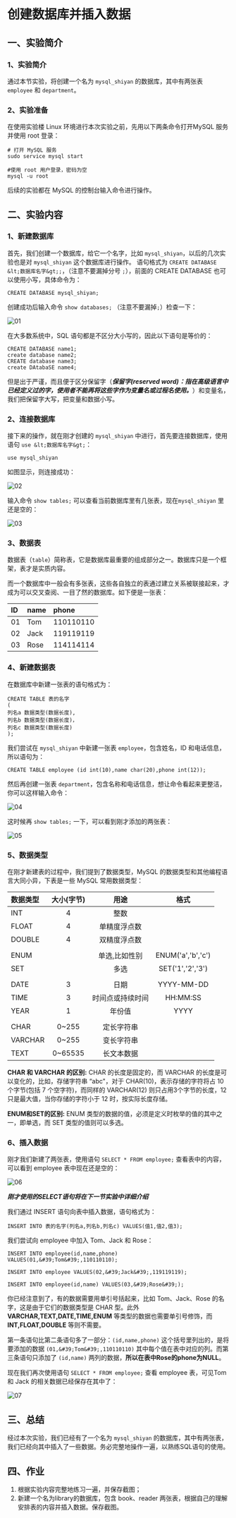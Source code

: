 # 创建数据库并插入数据

## 一、实验简介

### 1、实验简介

通过本节实验，将创建一个名为 `mysql_shiyan` 的数据库，其中有两张表 `employee` 和 `department`。

### 2、实验准备

在使用实验楼 Linux 环境进行本次实验之前，先用以下两条命令打开MySQL 服务并使用 root 登录：

```
# 打开 MySQL 服务
sudo service mysql start        

#使用 root 用户登录，密码为空
mysql -u root                   
```

后续的实验都在 MySQL 的控制台输入命令进行操作。

## 二、实验内容

### 1、新建数据库

首先，我们创建一个数据库，给它一个名字，比如 `mysql_shiyan`，以后的几次实验也是对 `mysql_shiyan` 这个数据库进行操作。
语句格式为 `CREATE DATABASE &lt;数据库名字&gt;;`，（注意不要漏掉分号 `;`），前面的 CREATE DATABASE 也可以使用小写，具体命令为：

```
CREATE DATABASE mysql_shiyan;
```

创建成功后输入命令 `show databases;` （注意不要漏掉`;`）检查一下：

![01](https://dn-anything-about-doc.qbox.me/MySQL/sql-02-01.png/logoblackfont)

在大多数系统中，SQL 语句都是不区分大小写的，因此以下语句是等价的：

```
CREATE DATABASE name1;
create database name2;
CREATE database name3;
create DAtabaSE name4;
```

但是出于严谨，而且便于区分保留字（***保留字(reserved word)：指在高级语言中已经定义过的字，使用者不能再将这些字作为变量名或过程名使用。***）和变量名，我们把保留字大写，把变量和数据小写。

### 2、连接数据库

接下来的操作，就在刚才创建的 `mysql_shiyan` 中进行，首先要连接数据库，使用语句 `use &lt;数据库名字&gt;`：

```
use mysql_shiyan
```

如图显示，则连接成功：

![02](https://dn-anything-about-doc.qbox.me/MySQL/sql-02-02.png/logoblackfont)

输入命令 `show tables;` 可以查看当前数据库里有几张表，现在`mysql_shiyan` 里还是空的：

![03](https://dn-anything-about-doc.qbox.me/MySQL/sql-02-03.png/logoblackfont)

### 3、数据表

数据表（`table`）简称表，它是数据库最重要的组成部分之一。数据库只是一个框架，表才是实质内容。

而一个数据库中一般会有多张表，这些各自独立的表通过建立关系被联接起来，才成为可以交叉查阅、一目了然的数据库。如下便是一张表：

| ID  |    name  | phone      |
|:----|:---------|:-----------|
| 01  | Tom      | 110110110  |
| 02  | Jack     | 119119119  |
| 03  | Rose     | 114114114  |

### 4、新建数据表

在数据库中新建一张表的语句格式为：

```
CREATE TABLE 表的名字
(
列名a 数据类型(数据长度),
列名b 数据类型(数据长度)，
列名c 数据类型(数据长度)
);
```

我们尝试在 `mysql_shiyan` 中新建一张表 `employee`，包含姓名，ID 和电话信息，所以语句为：

```
CREATE TABLE employee (id int(10),name char(20),phone int(12));
```

然后再创建一张表 `department`，包含名称和电话信息，想让命令看起来更整洁，你可以这样输入命令：

![04](https://dn-anything-about-doc.qbox.me/MySQL/sql-02-04.png/logoblackfont)

这时候再 `show tables;` 一下，可以看到刚才添加的两张表：

![05](https://dn-anything-about-doc.qbox.me/MySQL/sql-02-05.png/logoblackfont)

### 5、数据类型

在刚才新建表的过程中，我们提到了数据类型，MySQL 的数据类型和其他编程语言大同小异，下表是一些 MySQL 常用数据类型：


|数据类型   |大小(字节)| 用途            |格式             |
|:--------|:-------:|:--------------:|:--------------:|
| INT     |   4     | 整数            |                |
| FLOAT   |   4     | 单精度浮点数     |                 |
| DOUBLE  |   4     | 双精度浮点数     |                 |
|         |         |                |                |
| ENUM    |         | 单选,比如性别    |ENUM(&#39;a&#39;,&#39;b&#39;,&#39;c&#39;)|
| SET     |         | 多选           |SET(&#39;1&#39;,&#39;2&#39;,&#39;3&#39;) |
|         |         |               |                 |
| DATE    |   3     | 日期           | YYYY-MM-DD      |
| TIME    |   3     | 时间点或持续时间 | HH:MM:SS        |
| YEAR    |   1     | 年份值         | YYYY            |
|         |         |               |                 |
| CHAR    | 0~255   | 定长字符串      |                 |
| VARCHAR | 0~255   | 变长字符串      |                 |
| TEXT    | 0~65535 | 长文本数据      |                 |

**CHAR 和 VARCHAR 的区别:** CHAR 的长度是固定的，而 VARCHAR 的长度是可以变化的，比如，存储字符串 “abc&#34;，对于 CHAR(10)，表示存储的字符将占 10 个字节(包括 7 个空字符)，而同样的 VARCHAR(12) 则只占用3个字节的长度，12 只是最大值，当你存储的字符小于 12 时，按实际长度存储。

**ENUM和SET的区别:** ENUM 类型的数据的值，必须是定义时枚举的值的其中之一，即单选，而 SET 类型的值则可以多选。

### 6、插入数据

刚才我们新建了两张表，使用语句 `SELECT * FROM employee;` 查看表中的内容，可以看到 employee 表中现在还是空的：

![06](https://dn-anything-about-doc.qbox.me/MySQL/sql-02-06.png/logoblackfont)

***刚才使用的SELECT语句将在下一节实验中详细介绍***

我们通过 INSERT 语句向表中插入数据，语句格式为：

```
INSERT INTO 表的名字(列名a,列名b,列名c) VALUES(值1,值2,值3);
```

我们尝试向 employee 中加入 Tom、Jack 和 Rose：

```
INSERT INTO employee(id,name,phone) VALUES(01,&#39;Tom&#39;,110110110);

INSERT INTO employee VALUES(02,&#39;Jack&#39;,119119119);

INSERT INTO employee(id,name) VALUES(03,&#39;Rose&#39;);
```

你已经注意到了，有的数据需要用单引号括起来，比如 Tom、Jack、Rose 的名字，这是由于它们的数据类型是 CHAR 型。此外 **VARCHAR,TEXT,DATE,TIME,ENUM** 等类型的数据也需要单引号修饰，而 **INT,FLOAT,DOUBLE** 等则不需要。

第一条语句比第二条语句多了一部分：`(id,name,phone)` 这个括号里列出的，是将要添加的数据 `(01,&#39;Tom&#39;,110110110)` 其中每个值在表中对应的列。而第三条语句只添加了 `(id,name)` 两列的数据，**所以在表中Rose的phone为NULL**。

现在我们再次使用语句 `SELECT * FROM employee;` 查看 employee 表，可见Tom 和 Jack 的相关数据已经保存在其中了：

![07](https://dn-anything-about-doc.qbox.me/MySQL/sql-02-07.png)

## 三、总结

经过本次实验，我们已经有了一个名为 `mysql_shiyan` 的数据库，其中有两张表，我们已经向其中插入了一些数据。务必完整地操作一遍，以熟练SQL语句的使用。

## 四、作业

1. 根据实验内容完整地练习一遍，并保存截图；
2. 新建一个名为library的数据库，包含 book、reader 两张表，根据自己的理解安排表的内容并插入数据。保存截图。
